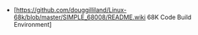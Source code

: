 * [https://github.com/douggilliland/Linux-68k/blob/master/SIMPLE_68008/README.wiki 68K Code Build Environment]
